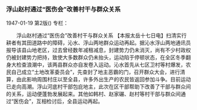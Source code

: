 ### 浮山赵村通过“医伤会”改善村干与群众关系

1947-01-19
第2版()
专栏：

　　浮山赵村通过“医伤会”改善村干与群众关系
    【本报太岳十七日电】扫清实行耕者有其田道路中的障碍，沁水、浮山两地群众运动再起。据沁水浮山两地通讯员报导该县山地老区，过去曾经数年减租减息，封建势力仍未消灭，尚有不少村政权仍被封建势力把持，致使大多数群众仍未抬头，运动陷于停顿状态，在全区冬季翻身大检查浪潮中，该两县群众亦自发卷入运动。沁水首先从七区卫村等村爆发，农民自己成立“土地改革委员会”，先查封了地主恶霸的门，召开群众大会，进行清算，由此影响周围村庄以至全县，许多外出生产的农民皆返回参加斗争。目前运动已走向高潮。浮山河底村干部包庇地主，此次在区干部帮助下改善了干部与群众间的关系，运动便蓬勃发展起来。其他如韩村、赵家碾、赵村等村干部与群众间通过“医伤会”，互相检讨后，全县运动再起。
